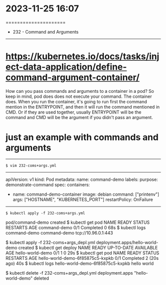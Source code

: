 # 2023-11-25    16:07
=====================

* 232 - Command and Arguments
-----------------------------
# https://kubernetes.io/docs/tasks/inject-data-application/define-command-argument-container/

How can you pass commands and arguments to a container in a pod?
So keep in mind, pod does does not execute your command. The container does.
When you run the container, it's going to run first the command mention in the ENTRYPOINT, and then it will run the command mentioned in CMD.
Or if they are used together, usually ENTRYPOINT will be the command and CMD will be the argument if you didn't pass an argument.

# just an example with commands and arguments
-------
    $ vim 232-coms+args.yml
---
apiVersion: v1
kind: Pod
metadata:
  name: command-demo
  labels:
    purpose: demonstrate-command
spec:
  containers:
  - name: command-demo-container
    image: debian
    command: ["printenv"]
    args: ["HOSTNAME", "KUBERNETES_PORT"]
  restartPolicy: OnFailure

-------

    $ kubectl apply -f 232-coms+args.yml
pod/command-demo created
    $ kubectl get pod
NAME           READY   STATUS      RESTARTS   AGE
command-demo   0/1     Completed   0          68s
    $ kubectl logs command-demo
command-demo
tcp://10.96.0.1:443


$ kubectl apply -f 232-coms+args_depl.yml
deployment.apps/hello-world-demo created
$ kubectl get deploy
NAME               READY   UP-TO-DATE   AVAILABLE   AGE
hello-world-demo   0/1     1            0           29s
$ kubectl get pod
NAME                               READY   STATUS      RESTARTS      AGE
hello-world-demo-6f85875c5-kxpkb   0/1     Completed   2 (20s ago)   40s
$ kubectl logs hello-world-demo-6f85875c5-kxpkb
hello world

$ kubectl delete -f 232-coms+args_depl.yml
deployment.apps "hello-world-demo" deleted

